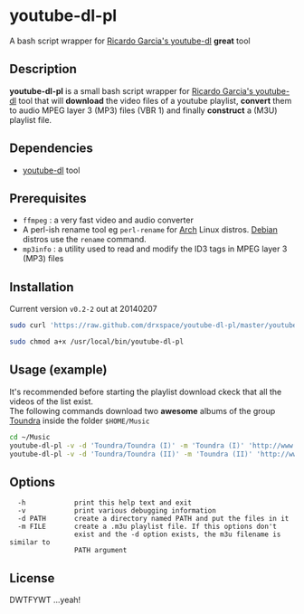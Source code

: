 youtube-dl-pl
=============
A bash script wrapper for [Ricardo Garcia's youtube-dl] **great** tool

Description
-----------
**youtube-dl-pl** is a small bash script wrapper for [Ricardo Garcia's youtube-dl] tool
that will **download** the video files of a youtube playlist, **convert** them to audio
MPEG layer 3 (MP3) files (VBR 1) and finally **construct** a (M3U) playlist file.

Dependencies
------------
* [youtube-dl] tool

Prerequisites
-------------
* `ffmpeg` : a very fast video and audio converter 
* A perl-ish rename tool eg `perl-rename` for [Arch] Linux distros. [Debian] distros
use the `rename` command.
* `mp3info` : a utility used to read and modify the ID3 tags in MPEG layer 3 (MP3) files

Installation
------------
Current version `v0.2-2` out at 20140207
```bash
sudo curl 'https://raw.github.com/drxspace/youtube-dl-pl/master/youtube-dl-pl.sh' -o /usr/local/bin/youtube-dl-pl

sudo chmod a+x /usr/local/bin/youtube-dl-pl
```

Usage (example)
---------------
It's recommended before starting the playlist download ckeck that all the videos
of the list exist.  
The following commands download two **awesome** albums of the group [Toundra] inside
the folder `$HOME/Music`
```bash
cd ~/Music
youtube-dl-pl -v -d 'Toundra/Toundra (I)' -m 'Toundra (I)' 'http://www.youtube.com/playlist?list=PLA64899EF7305EFBF'
youtube-dl-pl -v -d 'Toundra/Toundra (II)' -m 'Toundra (II)' 'http://www.youtube.com/playlist?list=PL015CBE02BE2C6ECA'
```

Options
-------
```
  -h			print this help text and exit
  -v			print various debugging information
  -d PATH		create a directory named PATH and put the files in it
  -m FILE		create a .m3u playlist file. If this options don't
				exist and the -d option exists, the m3u filename is similar to
				PATH argument
```

[Ricardo Garcia's youtube-dl]:https://github.com/rg3/youtube-dl
[youtube-dl]:http://rg3.github.io/youtube-dl/download.html
[Arch]:https://www.archlinux.org/
[Debian]:http://www.debian.org/
[Toundra]:http://www.youtube.com/user/ToundraOfficial

License
-------
DWTFYWT ...yeah!
